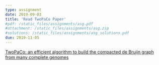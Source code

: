 ```yaml
---
type: assignment
date: 2019-09-03
title: 'Read TwoPaCo Paper'
#pdf: /static_files/assignments/asg.pdf
#attachment: /static_files/assignments/asg.zip
#solutions: /static_files/assignments/asg_solutions.pdf
due: 2019-11-05
---
```

[TwoPaCo: an efficient algorithm to build the compacted de Bruijn graph from many complete genomes](hhttps://academic.oup.com/bioinformatics/article/33/24/4024/2725383)
